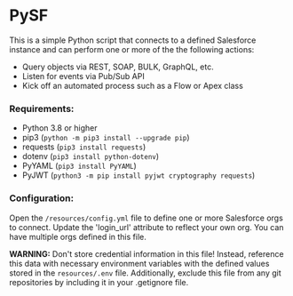 # PySF
This is a simple Python script that connects to a defined Salesforce instance and can perform one or more of the the following actions:
- Query objects via REST, SOAP, BULK, GraphQL, etc.
- Listen for events via Pub/Sub API
- Kick off an automated process such as a Flow or Apex class

### Requirements:
- Python 3.8 or higher
- pip3 (`python -m pip3 install --upgrade pip`)
- requests (`pip3 install requests`)
- dotenv (`pip3 install python-dotenv`)
- PyYAML (`pip3 install PyYAML`)
- PyJWT (`python3 -m pip install pyjwt cryptography requests`)

### Configuration:
Open the `/resources/config.yml` file to define one or more Salesforce orgs to connect. Update the 'login_url' attribute to reflect your own org. You can have multiple orgs defined in this file.

**WARNING:** Don't store credential information in this file! Instead, reference this data with necessary environment variables with the defined values stored in the `resources/.env` file. Additionally, exclude this file from any git repositories by including it in your .getignore file.
